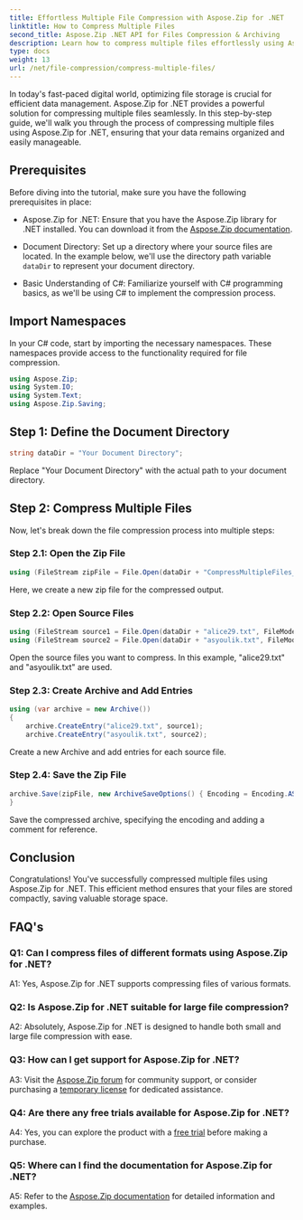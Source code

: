 ```yaml
---
title: Effortless Multiple File Compression with Aspose.Zip for .NET
linktitle: How to Compress Multiple Files 
second_title: Aspose.Zip .NET API for Files Compression & Archiving
description: Learn how to compress multiple files effortlessly using Aspose.Zip for .NET. Optimize storage and enhance file management with this comprehensive guide.
type: docs
weight: 13
url: /net/file-compression/compress-multiple-files/
---
```

In today's fast-paced digital world, optimizing file storage is crucial for efficient data management. Aspose.Zip for .NET provides a powerful solution for compressing multiple files seamlessly. In this step-by-step guide, we'll walk you through the process of compressing multiple files using Aspose.Zip for .NET, ensuring that your data remains organized and easily manageable.

## Prerequisites

Before diving into the tutorial, make sure you have the following prerequisites in place:

- Aspose.Zip for .NET: Ensure that you have the Aspose.Zip library for .NET installed. You can download it from the [Aspose.Zip documentation](https://reference.aspose.com/zip/net/).

- Document Directory: Set up a directory where your source files are located. In the example below, we'll use the directory path variable `dataDir` to represent your document directory.

- Basic Understanding of C#: Familiarize yourself with C# programming basics, as we'll be using C# to implement the compression process.

## Import Namespaces

In your C# code, start by importing the necessary namespaces. These namespaces provide access to the functionality required for file compression.

```csharp
using Aspose.Zip;
using System.IO;
using System.Text;
using Aspose.Zip.Saving;
```

## Step 1: Define the Document Directory

```csharp
string dataDir = "Your Document Directory";
```

Replace "Your Document Directory" with the actual path to your document directory.

## Step 2: Compress Multiple Files

Now, let's break down the file compression process into multiple steps:

### Step 2.1: Open the Zip File

```csharp
using (FileStream zipFile = File.Open(dataDir + "CompressMultipleFiles_out.zip", FileMode.Create))
```

Here, we create a new zip file for the compressed output.

### Step 2.2: Open Source Files

```csharp
using (FileStream source1 = File.Open(dataDir + "alice29.txt", FileMode.Open, FileAccess.Read))
using (FileStream source2 = File.Open(dataDir + "asyoulik.txt", FileMode.Open, FileAccess.Read))
```

Open the source files you want to compress. In this example, "alice29.txt" and "asyoulik.txt" are used.

### Step 2.3: Create Archive and Add Entries

```csharp
using (var archive = new Archive())
{
    archive.CreateEntry("alice29.txt", source1);
    archive.CreateEntry("asyoulik.txt", source2);
```

Create a new Archive and add entries for each source file.

### Step 2.4: Save the Zip File

```csharp
archive.Save(zipFile, new ArchiveSaveOptions() { Encoding = Encoding.ASCII, ArchiveComment = "There are two poems from Canterbury corpus" });
}
```

Save the compressed archive, specifying the encoding and adding a comment for reference.

## Conclusion

Congratulations! You've successfully compressed multiple files using Aspose.Zip for .NET. This efficient method ensures that your files are stored compactly, saving valuable storage space.

## FAQ's

### Q1: Can I compress files of different formats using Aspose.Zip for .NET?

A1: Yes, Aspose.Zip for .NET supports compressing files of various formats.

### Q2: Is Aspose.Zip for .NET suitable for large file compression?

A2: Absolutely, Aspose.Zip for .NET is designed to handle both small and large file compression with ease.

### Q3: How can I get support for Aspose.Zip for .NET?

A3: Visit the [Aspose.Zip forum](https://forum.aspose.com/c/zip/37) for community support, or consider purchasing a [temporary license](https://purchase.aspose.com/temporary-license/) for dedicated assistance.

### Q4: Are there any free trials available for Aspose.Zip for .NET?

A4: Yes, you can explore the product with a [free trial](https://releases.aspose.com/zip/net) before making a purchase.

### Q5: Where can I find the documentation for Aspose.Zip for .NET?

A5: Refer to the [Aspose.Zip documentation](https://reference.aspose.com/zip/net/) for detailed information and examples.
